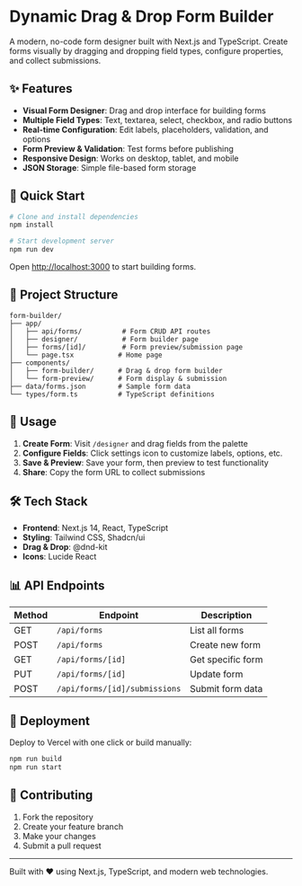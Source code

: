 # Dynamic Drag & Drop Form Builder

A modern, no-code form designer built with Next.js and TypeScript. Create forms visually by dragging and dropping field types, configure properties, and collect submissions.

## ✨ Features

- **Visual Form Designer**: Drag and drop interface for building forms
- **Multiple Field Types**: Text, textarea, select, checkbox, and radio buttons
- **Real-time Configuration**: Edit labels, placeholders, validation, and options
- **Form Preview & Validation**: Test forms before publishing
- **Responsive Design**: Works on desktop, tablet, and mobile
- **JSON Storage**: Simple file-based form storage

## 🚀 Quick Start

```bash
# Clone and install dependencies
npm install

# Start development server
npm run dev
```

Open [http://localhost:3000](http://localhost:3000) to start building forms.

## 📁 Project Structure

```
form-builder/
├── app/
│   ├── api/forms/          # Form CRUD API routes
│   ├── designer/           # Form builder page
│   ├── forms/[id]/         # Form preview/submission page
│   └── page.tsx           # Home page
├── components/
│   ├── form-builder/      # Drag & drop form builder
│   └── form-preview/      # Form display & submission
├── data/forms.json        # Sample form data
└── types/form.ts          # TypeScript definitions
```

## 🎯 Usage

1. **Create Form**: Visit `/designer` and drag fields from the palette
2. **Configure Fields**: Click settings icon to customize labels, options, etc.
3. **Save & Preview**: Save your form, then preview to test functionality
4. **Share**: Copy the form URL to collect submissions

## 🛠 Tech Stack

- **Frontend**: Next.js 14, React, TypeScript
- **Styling**: Tailwind CSS, Shadcn/ui
- **Drag & Drop**: @dnd-kit
- **Icons**: Lucide React

## 📊 API Endpoints

| Method | Endpoint | Description |
|--------|----------|-------------|
| GET | `/api/forms` | List all forms |
| POST | `/api/forms` | Create new form |
| GET | `/api/forms/[id]` | Get specific form |
| PUT | `/api/forms/[id]` | Update form |
| POST | `/api/forms/[id]/submissions` | Submit form data |

## 🚀 Deployment

Deploy to Vercel with one click or build manually:

```bash
npm run build
npm run start
```

## 🤝 Contributing

1. Fork the repository
2. Create your feature branch
3. Make your changes
4. Submit a pull request

---

Built with ❤️ using Next.js, TypeScript, and modern web technologies.
